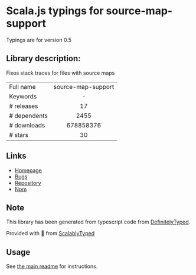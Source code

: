 
# Scala.js typings for source-map-support

Typings are for version 0.5

## Library description:
Fixes stack traces for files with source maps

|                    |                 |
| ------------------ | :-------------: |
| Full name          | source-map-support |
| Keywords           | - |
| # releases         | 17 |
| # dependents       | 2455 |
| # downloads        | 678858376 |
| # stars            | 30 |

## Links
- [Homepage](https://github.com/evanw/node-source-map-support#readme)
- [Bugs](https://github.com/evanw/node-source-map-support/issues)
- [Repository](https://github.com/evanw/node-source-map-support)
- [Npm](https://www.npmjs.com/package/source-map-support)
    


## Note
This library has been generated from typescript code from [DefinitelyTyped](https://definitelytyped.org).

Provided with :purple_heart: from [ScalablyTyped](https://github.com/oyvindberg/ScalablyTyped)

## Usage
See [the main readme](../../readme.md) for instructions.


